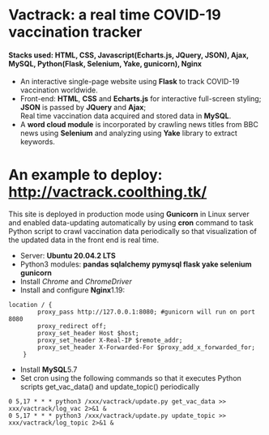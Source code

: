 # Vactrack: a real time COVID-19 vaccination tracker

#### Stacks used: HTML, CSS, Javascript(Echarts.js, JQuery, JSON), Ajax, MySQL, Python(Flask, Selenium, Yake, gunicorn), Nginx
* An interactive single-page website using **Flask** to track COVID-19 vaccination worldwide.
* Front-end: **HTML**, **CSS** and **Echarts.js** for interactive full-screen styling;  
**JSON** is passed by **JQuery** and **Ajax**;  
Real time vaccination data acquired and stored data in **MySQL**.  
* A **word cloud module** is incorporated by crawling news titles from BBC news using **Selenium** and analyzing using **Yake** library to extract keywords.

# An example to deploy: http://vactrack.coolthing.tk/  
This site is deployed in production mode using **Gunicorn** in Linux server and enabled data-updating automatically by using **cron** command to task Python script to crawl vaccination data periodically so that visualization of the updated data in the front end is real time.
- Server: **Ubuntu 20.04.2 LTS**
- Python3 modules: **pandas sqlalchemy pymysql flask yake selenium gunicorn**
- Install *Chrome* and *ChromeDriver*
- Install and configure **Nginx**1.19: 
```
location / {
        proxy_pass http://127.0.0.1:8080; #gunicorn will run on port 8080
        proxy_redirect off;
        proxy_set_header Host $host;
        proxy_set_header X-Real-IP $remote_addr;
        proxy_set_header X-Forwarded-For $proxy_add_x_forwarded_for;
    }
```
- Install **MySQL**5.7
- Set cron using the following commands so that it executes Python scripts get_vac_data() and update_topic() periodically
```crontab -e
0 5,17 * * * python3 /xxx/vactrack/update.py get_vac_data >> xxx/vactrack/log_vac 2>&1 &
0 5,17 * * * python3 /xxx/vactrack/update.py update_topic >> xxx/vactrack/log_topic 2>&1 &
```
